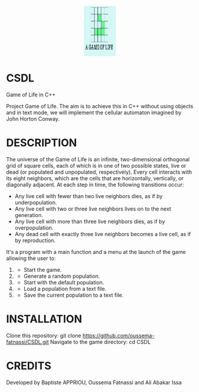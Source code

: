 <p align="center">
  <img src="https://github.com/oussema-fatnassi/CSDL/blob/main/assets/images/logo.png" alt="Game of life logo" width= "86.73" height="135"/>
</p>

# CSDL
Game of Life in C++

Project Game of Life. 
The aim is to achieve this in C++ without using objects and in text mode, we will implement the cellular automaton imagined by John Horton Conway.


# DESCRIPTION
The universe of the Game of Life is an infinite, two-dimensional orthogonal grid of square cells, each of which is in one of two possible states, live or dead (or populated and unpopulated, respectively). Every cell interacts with its eight neighbors, which are the cells that are horizontally, vertically, or diagonally adjacent. At each step in time, the following transitions occur:

- Any live cell with fewer than two live neighbors dies, as if by underpopulation.
- Any live cell with two or three live neighbors lives on to the next generation.
- Any live cell with more than three live neighbors dies, as if by overpopulation.
- Any dead cell with exactly three live neighbors becomes a live cell, as if by reproduction.

It's a program with a main function and a menu at the launch of the game allowing the user to:

1. - Start the game.
2. - Generate a random population.
3. - Start with the default population.
4. - Load a population from a text file.
5. - Save the current population to a text file.



# INSTALLATION
Clone this repository: git clone https://github.com/oussema-fatnassi/CSDL.git
Navigate to the game directory: cd CSDL


# CREDITS
Developed by Baptiste APPRIOU, Oussema Fatnassi and Ali Abakar Issa
